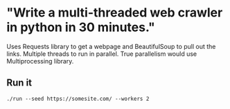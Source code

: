 
# "Write a multi-threaded web crawler in python in 30 minutes."

Uses Requests library to get a webpage and BeautifulSoup to pull out the links.  Multiple threads to run in parallel.  True parallelism would use Multiprocessing library.

## Run it

```
./run --seed https://somesite.com/ --workers 2

```

